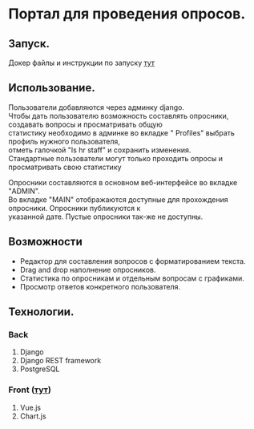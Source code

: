 # Портал для проведения опросов.

## Запуск.
Докер файлы и инструкции по запуску [тут](https://github.com/H4RP3R/hr_tech_docker)  

## Использование.
Пользователи добавляются через админку django.  
Чтобы дать пользователю возможность составлять опросники, создавать вопросы и просматривать общую  
статистику необходимо в админке во вкладке " Profiles" выбрать профиль нужного пользователя,  
отметь галочкой "Is hr staff" и сохранить изменения.  
Стандартные пользователи могут только проходить опросы и просматривать свою статистику  

Опросники составляются в основном веб-интерфейсе во вкладке "ADMIN".  
Во вкладке "MAIN" отображаются доступные для прохождения опросники. Опросники публикуются к  
указанной дате. Пустые опросники так-же не доступны.  

## Возможности
* Редактор для составления вопросов с форматированием текста.
* Drag and drop наполнение опросников.
* Статистика по опросникам и отдельным вопросам с графиками.
* Просмотр ответов конкретного пользователя.

## Технологии.

### Back
1. Django
2. Django REST framework
3. PostgreSQL

### Front ([тут](https://github.com/H4RP3R/hr_tech_front))
1. Vue.js
2. Chart.js
